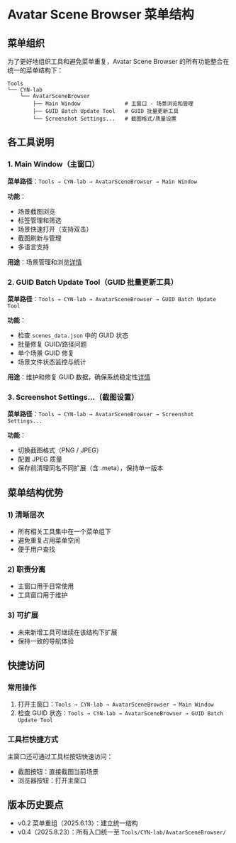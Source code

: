 # Avatar Scene Browser 菜单结构

## 菜单组织

为了更好地组织工具和避免菜单重复，Avatar Scene Browser 的所有功能整合在统一的菜单结构下：

```
Tools
└── CYN-lab
    └── AvatarSceneBrowser
        ├── Main Window              # 主窗口 - 场景浏览和管理
        ├── GUID Batch Update Tool   # GUID 批量更新工具
        └── Screenshot Settings...   # 截图格式/质量设置
```

## 各工具说明

### 1. Main Window（主窗口）
**菜单路径**：`Tools → CYN-lab → AvatarSceneBrowser → Main Window`

**功能**：
- 场景截图浏览
- 标签管理和筛选
- 场景快速打开（支持双击）
- 截图刷新与管理
- 多语言支持

**用途**：场景管理和浏览[详情](scene-browsing.md)

### 2. GUID Batch Update Tool（GUID 批量更新工具）
**菜单路径**：`Tools → CYN-lab → AvatarSceneBrowser → GUID Batch Update Tool`

**功能**：
- 检查 `scenes_data.json` 中的 GUID 状态
- 批量修复 GUID/路径问题
- 单个场景 GUID 修复
- 场景文件状态监控与统计

**用途**：维护和修复 GUID 数据，确保系统稳定性[详情](guid-batch-update-tool.md)

### 3. Screenshot Settings...（截图设置）
**菜单路径**：`Tools → CYN-lab → AvatarSceneBrowser → Screenshot Settings...`

**功能**：
- 切换截图格式（PNG / JPEG）
- 配置 JPEG 质量
- 保存前清理同名不同扩展（含 .meta），保持单一版本

## 菜单结构优势

### 1) 清晰层次
- 所有相关工具集中在一个菜单组下
- 避免重复占用菜单空间
- 便于用户查找

### 2) 职责分离
- 主窗口用于日常使用
- 工具窗口用于维护

### 3) 可扩展
- 未来新增工具可继续在该结构下扩展
- 保持一致的导航体验

## 快捷访问

### 常用操作
1. 打开主窗口：`Tools → CYN-lab → AvatarSceneBrowser → Main Window`
2. 检查 GUID 状态：`Tools → CYN-lab → AvatarSceneBrowser → GUID Batch Update Tool`

### 工具栏快捷方式
主窗口还可通过工具栏按钮快速访问：
- 截图按钮：直接截图当前场景
- 浏览器按钮：打开主窗口

## 版本历史要点

- v0.2 菜单重组（2025.6.13）：建立统一结构
- v0.4（2025.8.23）：所有入口统一至 `Tools/CYN-lab/AvatarSceneBrowser/`


